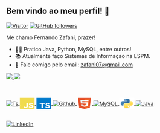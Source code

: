 <h2> Bem vindo ao meu perfil! 🤠 </h2>

[![Visitor](https://visitor-badge.laobi.icu/badge?page_id=FernandoZafani.FernandoZafani)](https://github.com/FernandoZafani) [![GitHub followers](https://img.shields.io/github/followers/FernandoZafani.svg?style=social&label=Follow)](https://github.com/FernandoZafani?tab=followers)

Me chamo Fernando Zafani, prazer! 

- 👨‍💻 Pratico Java, Python, MySQL, entre outros!
- 📚 Atualmente faço Sistemas de Informaçao na ESPM.
- 📩 Fale comigo pelo email: [zafani07@gmail.com](mailto:zafani07@gmail.com)

<div>
  <a href="https://github.com/FernandoZafani">
  <img height="180em" src="https://github-readme-stats.vercel.app/api?username=FernandoZafani&show_icons=true&theme=prussian&include_all_commits=true&count_private=true"/>
  <img height="180em" src="https://github-readme-stats.vercel.app/api/top-langs/?username=FernandoZafani&layout=compact&langs_count=7&theme=prussian"/>
</div>

##

</div>
<div style="display: inline_block"><br>
  <img align="center" alt="Ts" height="30" width="40" src="https://cdn.jsdelivr.net/gh/devicons/devicon/icons/vscode/vscode-original.svg">
  <img align="center" alt="Js" height="30" width="40" src="https://raw.githubusercontent.com/devicons/devicon/master/icons/javascript/javascript-plain.svg">
  <img align="center" alt="Ts" height="30" width="40" src="https://raw.githubusercontent.com/devicons/devicon/master/icons/typescript/typescript-plain.svg">
  <img align="center" alt="Github" height="30" width="40" src="https://cdn.jsdelivr.net/gh/devicons/devicon/icons/github/github-original.svg">
  <img align="center" alt="HTML" height="30" width="40" src="https://raw.githubusercontent.com/devicons/devicon/master/icons/html5/html5-original.svg">
  <img align="center" alt="MySQL" height="30" width="40" src="https://cdn.jsdelivr.net/gh/devicons/devicon/icons/mysql/mysql-original-wordmark.svg">
  <img align="center" alt="Rafa-Python" height="30" width="40" src="https://raw.githubusercontent.com/devicons/devicon/master/icons/python/python-original.svg">
  <img align="center" alt="Java" height="30" width="40" src="https://cdn.jsdelivr.net/gh/devicons/devicon/icons/java/java-original.svg">
 
</div>

</br>

<a href="https://www.linkedin.com/in/fernandozafani/">![LinkedIn](https://img.shields.io/badge/LinkedIn-0077B5?style=for-the-badge&logo=linkedin&logoColor=white)</a>
